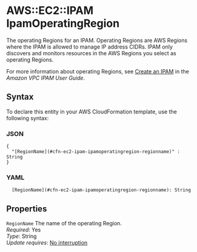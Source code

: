 # AWS::EC2::IPAM IpamOperatingRegion<a name="aws-properties-ec2-ipam-ipamoperatingregion"></a>

The operating Regions for an IPAM\. Operating Regions are AWS Regions where the IPAM is allowed to manage IP address CIDRs\. IPAM only discovers and monitors resources in the AWS Regions you select as operating Regions\.

For more information about operating Regions, see [Create an IPAM](https://docs.aws.amazon.com/vpc/latest/ipam/create-ipam.html) in the _Amazon VPC IPAM User Guide_\.

## Syntax<a name="aws-properties-ec2-ipam-ipamoperatingregion-syntax"></a>

To declare this entity in your AWS CloudFormation template, use the following syntax:

### JSON<a name="aws-properties-ec2-ipam-ipamoperatingregion-syntax.json"></a>

```
{
  "[RegionName](#cfn-ec2-ipam-ipamoperatingregion-regionname)" : String
}
```

### YAML<a name="aws-properties-ec2-ipam-ipamoperatingregion-syntax.yaml"></a>

```
  [RegionName](#cfn-ec2-ipam-ipamoperatingregion-regionname): String
```

## Properties<a name="aws-properties-ec2-ipam-ipamoperatingregion-properties"></a>

`RegionName` <a name="cfn-ec2-ipam-ipamoperatingregion-regionname"></a>
The name of the operating Region\.  
_Required_: Yes  
_Type_: String  
_Update requires_: [No interruption](https://docs.aws.amazon.com/AWSCloudFormation/latest/UserGuide/using-cfn-updating-stacks-update-behaviors.html#update-no-interrupt)
